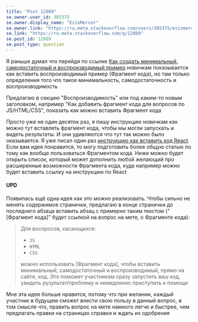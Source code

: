 ```yaml
---
title: "Post 12089"
se.owner.user_id: 385375
se.owner.display_name: "EzioMercer"
se.owner.link: "https://ru.meta.stackoverflow.com/users/385375/eziomercer"
se.link: "https://ru.meta.stackoverflow.com/q/12089"
se.post_id: 12089
se.post_type: question
---
```

<p>Я раньше думал что перейдя по ссылке <a href="https://ru.stackoverflow.com/help/minimal-reproducible-example">Как создать минимальный, самодостаточный и воспроизводимый пример</a> новичкам показывается как вставить воспроизводимый пример (Фрагмент кода), но там только определения того что такое минимальность, самодостаточность и воспроизводимость</p>
<p>Предлагаю в секцию &quot;Воспроизводимость&quot; или под каким-то новым заголовком, например &quot;Как добавить фрагмент кода для вопросов по JS/HTML/CSS&quot;, показать как можно вставить Фрагмент кода</p>
<p>Просто уже не один десяток раз, я пишу инструкцию новичкам как можно тут вставлять фрагмент кода, чтобы мы могли запускать и видеть результаты. И они удивляются что тут так можно было оказывается. Я уже писал один раз <a href="https://ru.meta.stackoverflow.com/questions/12004/%d0%9a%d0%b0%d0%ba-%d0%b2-%d0%a4%d1%80%d0%b0%d0%b3%d0%bc%d0%b5%d0%bd%d1%82-%d0%ba%d0%be%d0%b4%d0%b0-stack-snippet-%d0%bf%d0%b8%d1%81%d0%b0%d1%82%d1%8c-react-%d0%ba%d0%be%d0%b4-%d1%81-%d0%bf%d0%be%d0%b4%d0%b4%d0%b5%d1%80%d0%b6%d0%ba%d0%be%d0%b9-jsx">инструкцию как вставить код React</a>. Если вам идея понравится, то могу подготовить более общую статью по тому как вообще пользоваться Фрагментом кода. Ниже можно будет открыть список, который может дополнить любой желающий про расширенные возможности Фрагмента кода, куда например можно будет вставить ссылку на инструкцию по React</p>
<h4>UPD</h4>
<p>Появилась ещё одна идея как это можно реализовать. Чтобы сильно не менять содержимое странички, предлагаю в конце странички до последнего абзаца вставить абзац с примерно таким текстом (&quot;[Фрагмент кода]&quot; будет ссылкой на вопрос на мете, о Фрагменте кода):</p>
<blockquote>
<p>Для воспросов, касающихся:</p>
<ul>
<li><code>JS</code></li>
<li><code>HTML</code></li>
<li><code>CSS</code></li>
</ul>
<p>можно использовать [Фрагмент кода], чтобы вставить минимальный, самодостаточный и воспроизводимый, прямо на сайте, код. Это поможет участникам сразу запустить ваш код, увидеть рузультат/проблему и немедленно приступить к помощи</p>
</blockquote>
<p>Мне эта идея больше нравится, потому что при желании, каждый участник в будущем сможет внести свою пользу в данный вопрос, в том смысле что, править вопрос на мете намного легче и быстрее, чем предлагать правки на страницах справки и ждать их одобрения</p>
